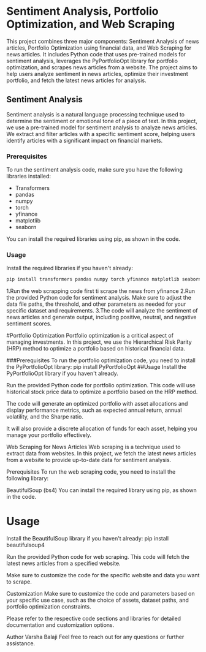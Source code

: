 # Sentiment Analysis, Portfolio Optimization, and Web Scraping

This project combines three major components: Sentiment Analysis of news articles, Portfolio Optimization using financial data, and Web Scraping for news articles. It includes Python code that uses pre-trained models for sentiment analysis, leverages the PyPortfolioOpt library for portfolio optimization, and scrapes news articles from a website. The project aims to help users analyze sentiment in news articles, optimize their investment portfolio, and fetch the latest news articles for analysis.

## Sentiment Analysis

Sentiment analysis is a natural language processing technique used to determine the sentiment or emotional tone of a piece of text. In this project, we use a pre-trained model for sentiment analysis to analyze news articles. We extract and filter articles with a specific sentiment score, helping users identify articles with a significant impact on financial markets.

### Prerequisites

To run the sentiment analysis code, make sure you have the following libraries installed:

- Transformers
- pandas
- numpy
- torch
- yfinance
- matplotlib
- seaborn

You can install the required libraries using pip, as shown in the code.

### Usage

Install the required libraries if you haven't already:

```bash
pip install transformers pandas numpy torch yfinance matplotlib seaborn
```
1.Run the web scrapping code first ti scrape the news from yfinance 
2.Run the provided Python code for sentiment analysis. Make sure to adjust the data file paths, the threshold, and other parameters as needed for your specific dataset and requirements.
3.The code will analyze the sentiment of news articles and generate output, including positive, neutral, and negative sentiment scores.

#Portfolio Optimization
Portfolio optimization is a critical aspect of managing investments. In this project, we use the Hierarchical Risk Parity (HRP) method to optimize a portfolio based on historical financial data.

###Prerequisites
To run the portfolio optimization code, you need to install the PyPortfolioOpt library:
pip install PyPortfolioOpt
##Usage
Install the PyPortfolioOpt library if you haven't already.

Run the provided Python code for portfolio optimization. This code will use historical stock price data to optimize a portfolio based on the HRP method.

The code will generate an optimized portfolio with asset allocations and display performance metrics, such as expected annual return, annual volatility, and the Sharpe ratio.

It will also provide a discrete allocation of funds for each asset, helping you manage your portfolio effectively.

Web Scraping for News Articles
Web scraping is a technique used to extract data from websites. In this project, we fetch the latest news articles from a website to provide up-to-date data for sentiment analysis.

Prerequisites
To run the web scraping code, you need to install the following library:

BeautifulSoup (bs4)
You can install the required library using pip, as shown in the code.

# Usage
Install the BeautifulSoup library if you haven't already:
pip install beautifulsoup4

Run the provided Python code for web scraping. This code will fetch the latest news articles from a specified website.

Make sure to customize the code for the specific website and data you want to scrape.

Customization
Make sure to customize the code and parameters based on your specific use case, such as the choice of assets, dataset paths, and portfolio optimization constraints.

Please refer to the respective code sections and libraries for detailed documentation and customization options.

Author
Varsha Balaji
Feel free to reach out for any questions or further assistance.
